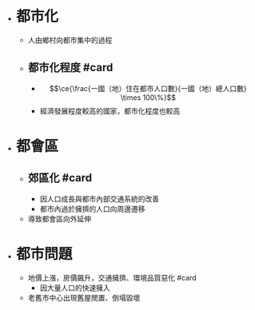 - # 都市化
	- 人由鄉村向都市集中的過程
	- ## 都市化程度 #card
		- $$\ce{\frac{一國（地）住在都市人口數}{一國（地）總人口數} \times 100\%}$$
		- 經濟發展程度較高的國家，都市化程度也較高
- # 都會區
	- ## 郊區化 #card
		- 因人口成長與都市內部交通系統的改善
		- 都市內過於擁擠的人口向周邊遷移
	- 導致都會區向外延伸
- # 都市問題
	- 地價上漲，房價飆升，交通擁擠、環境品質惡化 #card
		- 因大量人口的快速擁入
	- 老舊市中心出現舊屋閒置、倒塌毀壞